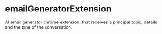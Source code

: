 # emailGeneratorExtension
AI email generator chrome extension, that receives a principal topic, details and the tone of the conversation. 
